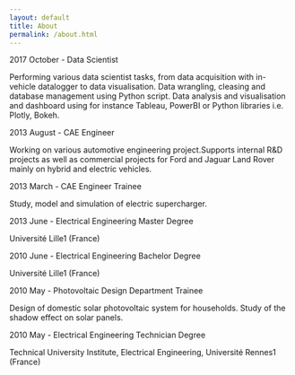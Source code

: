 ```yaml
---
layout: default
title: About
permalink: /about.html
---
```


<div class="timeline">
  <div class="containertl left">
    <div class="contenttl">
      <p class="header3">2017 October - Data Scientist</p>
      <p>Performing various data scientist tasks, from data acquisition with in-vehicle datalogger to data visualisation. 
	     Data wrangling, cleasing and database management using Python script. Data analysis and visualisation and dashboard
		 using for instance Tableau, PowerBI or Python libraries i.e. Plotly, Bokeh.</p>
</div>
  </div>
  <div class="containertl right">
    <div class="contenttl">
      <p class="header3">2013 August - CAE Engineer</p>
      <p>Working on various automotive engineering project.Supports internal R&D projects as well as commercial projects for Ford and Jaguar Land Rover mainly
	     on hybrid and electric vehicles.</p>
    </div>
  </div>
  <div class="containertl left">
    <div class="contenttl">
      <p class="header3">2013 March - CAE Engineer Trainee</p>
      <p>Study, model and simulation of electric supercharger.</p>
    </div>
  </div>
  <div class="containertl right">
    <div class="contenttl">
      <p class="header3">2013 June - Electrical Engineering Master Degree</p>
      <p>Université Lille1 (France)</p>
    </div>
  </div>
  <div class="containertl left">
    <div class="contenttl">
      <p class="header3">2010 June - Electrical Engineering Bachelor Degree</p>
      <p>Université Lille1 (France)</p>
    </div>
  </div>
  <div class="containertl right">
    <div class="contenttl">
      <p class="header3">2010 May - Photovoltaic Design Department Trainee</p>
      <p>Design of domestic solar photovoltaic system for households. Study of the shadow effect on solar panels.</p>
    </div>
  </div>
  <div class="containertl left">
    <div class="contenttl">
      <p class="header3">2010 May - Electrical Engineering Technician Degree</p>
      <p>Technical University Institute, Electrical Engineering, Université Rennes1 (France)</p>
    </div>
  </div>
</div>